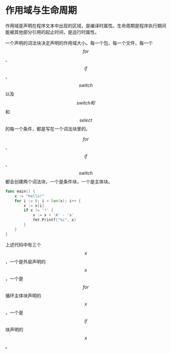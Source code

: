 # 作用域与生命周期

作用域是声明在程序文本中出现的区域，是编译时属性。生命周期是程序执行期间能被其他部分引用的起止时间，是运行时属性。

一个声明的词法块决定声明的作用域大小。每一个包，每一个文件，每一个$$for$$、$$if$$、$$switch$$以及$$switch和$$和$$select$$的每一个条件，都是写在一个词法块里的。

$$for$$、$$if$$、$$switch$$都会创建两个词法块，一个是条件块，一个是主体块。

```go
func main() {
    x := "hello!"
    for i := 0; i < len(x); i++ {
        x := x[i]
        if x != '!' {
            x := x + 'A' - 'a'
            fmt.Printf("%c", x)
        }
    }
}
```

上述代码中有三个$$x$$，一个是外层声明的$$x$$，一个是$$for$$循环主体块声明的$$x$$，一个是$$if$$块声明的$$x$$。

